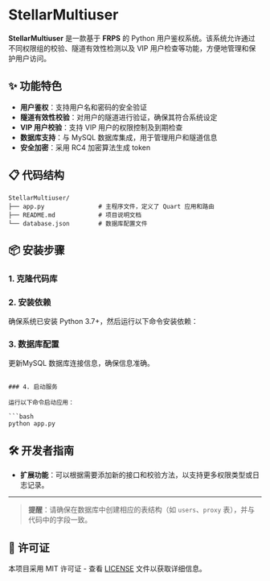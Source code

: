 # StellarMultiuser

**StellarMultiuser** 是一款基于 **FRPS** 的 Python 用户鉴权系统。该系统允许通过不同权限组的校验、隧道有效性检测以及 VIP 用户检查等功能，方便地管理和保护用户访问。

## ✨ 功能特色

- **用户鉴权**：支持用户名和密码的安全验证
- **隧道有效性校验**：对用户的隧道进行验证，确保其符合系统设定
- **VIP 用户校验**：支持 VIP 用户的权限控制及到期检查
- **数据库支持**：与 MySQL 数据库集成，用于管理用户和隧道信息
- **安全加密**：采用 RC4 加密算法生成 token

## 📋 代码结构

```plaintext
StellarMultiuser/
├── app.py               # 主程序文件，定义了 Quart 应用和路由
├── README.md            # 项目说明文档
└── database.json        # 数据库配置文件
```

## 📦 安装步骤

### 1. 克隆代码库

### 2. 安装依赖

确保系统已安装 Python 3.7+，然后运行以下命令安装依赖：


### 3. 数据库配置

更新MySQL 数据库连接信息，确保信息准确。

```

### 4. 启动服务

运行以下命令启动应用：

```bash
python app.py
```


## 🛠️ 开发者指南

- **扩展功能**：可以根据需要添加新的接口和校验方法，以支持更多权限类型或日志记录。

---

> **提醒**：请确保在数据库中创建相应的表结构（如 `users`、`proxy` 表），并与代码中的字段一致。

## 📄 许可证

本项目采用 MIT 许可证 - 查看 [LICENSE](LICENSE) 文件以获取详细信息。
```
